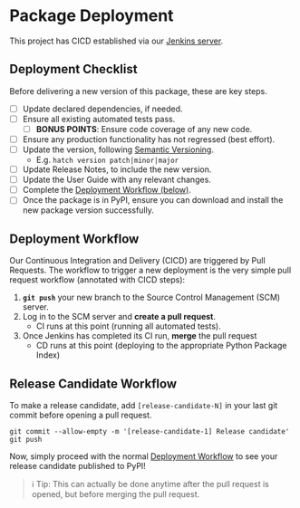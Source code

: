 # Package Deployment

This project has CICD established via our [Jenkins server](https://is-nts-jenkins.uoregon.edu).

## Deployment Checklist

Before delivering a new version of this package, these are key steps.

- [ ] Update declared dependencies, if needed.
- [ ] Ensure all existing automated tests pass.
    - [ ] **BONUS POINTS**: Ensure code coverage of any new code.
- [ ] Ensure any production functionality has not regressed (best effort).
- [ ] Update the version, following [Semantic Versioning](http://semver.org).
    * E.g. `hatch version patch|minor|major`
- [ ] Update Release Notes, to include the new version.
- [ ] Update the User Guide with any relevant changes.
- [ ] Complete the [Deployment Workflow (below)](#deployment-workflow).
- [ ] Once the package is in PyPI, ensure you can download and install the new package version successfully.

## Deployment Workflow

Our Continuous Integration and Delivery (CICD) are triggered by Pull Requests.
The workflow to trigger a new deployment is the very simple pull request workflow (annotated with CICD steps):

1. **`git push`** your new branch to the Source Control Management (SCM) server.
2. Log in to the SCM server and **create a pull request**.
    * CI runs at this point (running all automated tests).
3. Once Jenkins has completed its CI run, **merge** the pull request
    * CD runs at this point (deploying to the appropriate Python Package Index)

## Release Candidate Workflow

To make a release candidate, add `[release-candidate-N]` in your last git commit before opening a pull request.

    git commit --allow-empty -m '[release-candidate-1] Release candidate'
    git push

Now, simply proceed with the normal [Deployment Workflow](#deployment-workflow) to see your release candidate published to PyPI!

> ℹ Tip: This can actually be done anytime after the pull request is opened, but before merging the pull request.